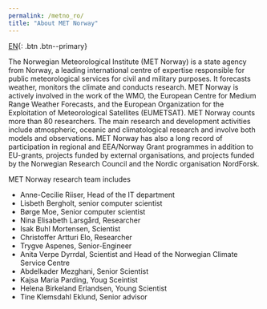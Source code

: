 ```yaml
---
permalink: /metno_ro/
title: "About MET Norway"
---
```


[EN](/metno/){: .btn .btn--primary}

The Norwegian Meteorological Institute (MET Norway) is a state agency from Norway, a leading international centre of expertise responsible for public meteorological services for civil and military purposes. It forecasts weather, monitors the climate and conducts research. MET Norway is actively involved in the work of the WMO, the European Centre for Medium Range Weather Forecasts, and the European Organization for the Exploitation of Meteorological Satellites (EUMETSAT). MET Norway counts more than 80 researchers. The main research and development activities include atmospheric, oceanic and climatological research and involve both models and observations. MET Norway has also a long record of participation in regional and EEA/Norway Grant programmes in addition to EU-grants, projects funded by external organisations, and projects funded by the Norwegian Research Council and the Nordic organisation NordForsk.

MET Norway research team includes
 - Anne-Cecilie Riiser, Head of the IT department
 - Lisbeth Bergholt, senior computer scientist 
 - Børge Moe, Senior computer scientist
 - Nina Elisabeth Larsgård, Researcher
 - Isak Buhl Mortensen, Scientist
 - Christoffer Artturi Elo, Researcher
 - Trygve Aspenes, Senior-Engineer
 - Anita Verpe Dyrrdal, Scientist and Head of the Norwegian Climate Service Centre
 - Abdelkader Mezghani, Senior Scientist
 - Kajsa Maria Parding, Youg Sceintist
 - Helena Birkeland Erlandsen, Young Scientist
 - Tine Klemsdahl Eklund, Senior advisor
